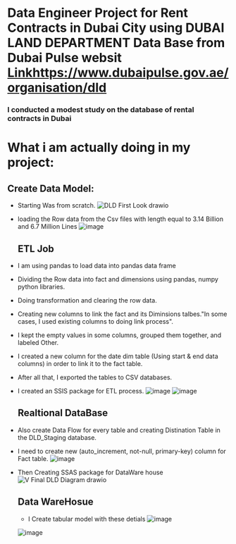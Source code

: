 # Data Engineer Project for Rent Contracts in Dubai City using DUBAI LAND DEPARTMENT Data Base from Dubai Pulse websit [Link](https://www.dubaipulse.gov.ae/organisation/dld)https://www.dubaipulse.gov.ae/organisation/dld



### I conducted a modest study on the database of rental contracts in Dubai

# What i am actually doing in my project: 


## Create Data Model:
* Starting Was from scratch.
  ![DLD First Look drawio](https://github.com/HuSSam-lab/DE-Rent_Contracts_In_Dubai_DLDdb_RsProject/assets/73494744/9277f857-fad9-4c52-bf9c-3df4ac83f1f7)



* loading the Row data from the Csv files with length equal to 3.14 Billion and 6.7 Million Lines ![image](https://github.com/HuSSam-lab/DE-Rent_Contracts_In_Dubai_DLDdb_RsProject/assets/73494744/6106b5c2-c988-4edf-b386-8a954f62cd40)

  ## ETL Job
* I am using pandas to load data into pandas data frame
* Dividing the Row data into fact and dimensions using pandas, numpy python libraries.
* Doing transformation and clearing the row data.
* Creating new columns to link the fact and its Diminsions talbes."In some cases, I used existing columns to doing link process".
* I kept the empty values in some columns, grouped them together, and labeled Other.
* I created a new column for the date dim table (Using start & end data columns) in order to link it to the fact table.
* After all that, I exported the tables to CSV databases.
* I created an SSIS package for ETL process.
  ![image](https://github.com/HuSSam-lab/DE-Rent_Contracts_In_Dubai_DLDdb_RsProject/assets/73494744/a2ba0165-ef17-47d1-b0d3-e51e37d2cf18)
  ![image](https://github.com/HuSSam-lab/DE-Rent_Contracts_In_Dubai_DLDdb_RsProject/assets/73494744/c03d78e2-baf1-4d3d-b7c4-ff2722f25fca)

  
  ## Realtional DataBase
* Also create Data Flow for every table and creating Distination Table in the DLD_Staging database.
* I need to create new (auto_increment, not-null, primary-key) column for Fact table.
  ![image](https://github.com/HuSSam-lab/DE-Rent_Contracts_In_Dubai_DLDdb_RsProject/assets/73494744/ab1f222a-38ac-4ffc-9fad-dded145f0139)
  
* Then Creating SSAS package for DataWare house
  ![V Final DLD Diagram drawio](https://github.com/HuSSam-lab/DE-Rent_Contracts_In_Dubai_DLDdb_RsProject/assets/73494744/92b733bb-1477-4d03-ba9e-be9e8e026400)


  ## Data WareHosue
  * I Create tabular model with these detials ![image](https://github.com/HuSSam-lab/DE-Rent_Contracts_In_Dubai_DLDdb_RsProject/assets/73494744/d7511730-bfa0-46e4-a38f-be09d98fa0df)

  ![image](https://github.com/HuSSam-lab/DE-Rent_Contracts_In_Dubai_DLDdb_RsProject/assets/73494744/21968900-899c-42c8-bb38-2e24695e824e)

  

